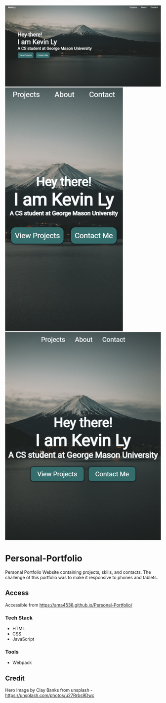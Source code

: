 ![Default Portfolio Screenshot](images/screenshot.png)
![Phone Screenshot](images/phoneshot.png)
![Tablet Screenshot](images/tabletshot.png)

# Personal-Portfolio
Personal Portfolio Website containing projects, skills, and contacts. The challenge of this portfolio was to make it responsive to phones and tablets. 

## Access
Accessible from https://ama4538.github.io/Personal-Portfolio/

### Tech Stack
- HTML
- CSS
- JavaScript

### Tools
- Webpack

## Credit
Hero Image by Clay Banks from unsplash - https://unsplash.com/photos/u27Rrbs9Dwc
